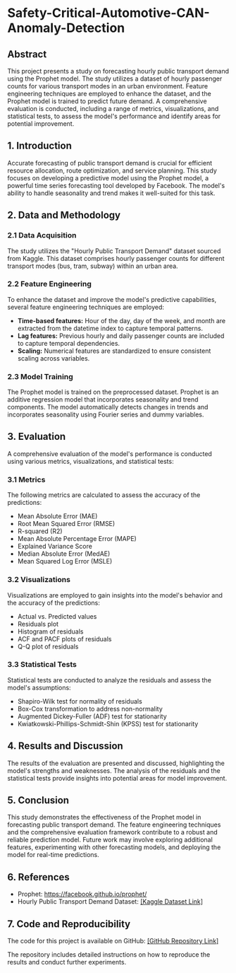 # Safety-Critical-Automotive-CAN-Anomaly-Detection

## Abstract

This project presents a study on forecasting hourly public transport demand using the Prophet model. The study utilizes a dataset of hourly passenger counts for various transport modes in an urban environment. Feature engineering techniques are employed to enhance the dataset, and the Prophet model is trained to predict future demand. A comprehensive evaluation is conducted, including a range of metrics, visualizations, and statistical tests, to assess the model's performance and identify areas for potential improvement.

## 1. Introduction

Accurate forecasting of public transport demand is crucial for efficient resource allocation, route optimization, and service planning. This study focuses on developing a predictive model using the Prophet model, a powerful time series forecasting tool developed by Facebook. The model's ability to handle seasonality and trend makes it well-suited for this task.

## 2. Data and Methodology

### 2.1 Data Acquisition

The study utilizes the "Hourly Public Transport Demand" dataset sourced from Kaggle. This dataset comprises hourly passenger counts for different transport modes (bus, tram, subway) within an urban area.

### 2.2 Feature Engineering

To enhance the dataset and improve the model's predictive capabilities, several feature engineering techniques are employed:

* **Time-based features:** Hour of the day, day of the week, and month are extracted from the datetime index to capture temporal patterns.
* **Lag features:** Previous hourly and daily passenger counts are included to capture temporal dependencies.
* **Scaling:** Numerical features are standardized to ensure consistent scaling across variables.

### 2.3 Model Training

The Prophet model is trained on the preprocessed dataset. Prophet is an additive regression model that incorporates seasonality and trend components. The model automatically detects changes in trends and incorporates seasonality using Fourier series and dummy variables.

## 3. Evaluation

A comprehensive evaluation of the model's performance is conducted using various metrics, visualizations, and statistical tests:

### 3.1 Metrics

The following metrics are calculated to assess the accuracy of the predictions:

* Mean Absolute Error (MAE)
* Root Mean Squared Error (RMSE)
* R-squared (R2)
* Mean Absolute Percentage Error (MAPE)
* Explained Variance Score
* Median Absolute Error (MedAE)
* Mean Squared Log Error (MSLE)

### 3.2 Visualizations

Visualizations are employed to gain insights into the model's behavior and the accuracy of the predictions:

* Actual vs. Predicted values
* Residuals plot
* Histogram of residuals
* ACF and PACF plots of residuals
* Q-Q plot of residuals

### 3.3 Statistical Tests

Statistical tests are conducted to analyze the residuals and assess the model's assumptions:

* Shapiro-Wilk test for normality of residuals
* Box-Cox transformation to address non-normality
* Augmented Dickey-Fuller (ADF) test for stationarity
* Kwiatkowski-Phillips-Schmidt-Shin (KPSS) test for stationarity

## 4. Results and Discussion

The results of the evaluation are presented and discussed, highlighting the model's strengths and weaknesses. The analysis of the residuals and the statistical tests provide insights into potential areas for model improvement.

## 5. Conclusion

This study demonstrates the effectiveness of the Prophet model in forecasting public transport demand. The feature engineering techniques and the comprehensive evaluation framework contribute to a robust and reliable prediction model. Future work may involve exploring additional features, experimenting with other forecasting models, and deploying the model for real-time predictions.

## 6. References

* Prophet: https://facebook.github.io/prophet/
* Hourly Public Transport Demand Dataset: [[Kaggle Dataset Link]](https://www.kaggle.com/datasets/serdargundogdu/municipality-bus-utilization/code)

## 7. Code and Reproducibility

The code for this project is available on GitHub: [[GitHub Repository Link]](https://github.com/pavan1609/Safety-Critical-Automotive-CAN-Anomaly-Detection/tree/main)

The repository includes detailed instructions on how to reproduce the results and conduct further experiments.
